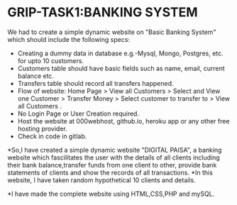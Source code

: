 # GRIP-TASK1:BANKING SYSTEM

We had to create a simple dynamic website on "Basic Banking System" which should include the following specs:       
- Creating a dummy data in database e.g.-Mysql, Mongo, Postgres, etc. for upto 10 customers.
- Customers table should have basic fields such as name, email, current balance etc.    
- Transfers table should record all transfers happened.   
- Flow of website: Home Page > View all Customers > Select and View one Customer > Transfer Money > Select customer to transfer to > View all Customers .   
- No Login Page or User Creation required.   
- Host the website at 000webhost, github.io, heroku app or any other free hosting provider.    
- Check in code in gitlab.

*So,I have created a simple dynamic website "DIGITAL PAISA", a banking website which fascilitates the user with the details of all clients including their bank balance,transfer funds from one client to other, provide bank statements of clients and show the records of all transactions.
*In this website, I have taken random hypothetical 10 clients and details.

*I have made the complete website using HTML,CSS,PHP and mySQL.
